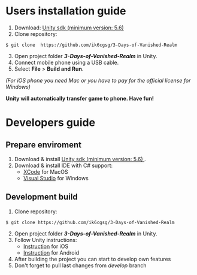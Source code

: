 # Users installation guide
1) Download: [Unity sdk (minimum version: 5.6) ](https://store.unity.com)
2) Clone repository:
```
$ git clone  https://github.com/ik6cgsg/3-Days-of-Vanished-Realm
```
3) Open  project  folder ***3-Days-of-Vanished-Realm*** in Unity.
4) Connect mobile phone using a USB cable.
5) Select **File** > **Build and Run**. 

*(For iOS phone you need Mac or you have to pay for the official license for Windows)*

**Unity will automatically transfer game to phone. Have fun!** 

# Developers guide

## Prepare enviroment
1) Download & install [Unity sdk (minimum version: 5.6) ](https://store.unity.com).
2) Download & install IDE with C# support:
    - [XCode](https://developer.apple.com/xcode/) for MacOS 
    - [Visual Studio](https://visualstudio.microsoft.com/ru/?rr=https%3A%2F%2Fwww.google.com%2F) for Windows

## Development build 
1) Clone repository:
```
$ git clone https://github.com/ik6cgsg/3-Days-of-Vanished-Realm
```
2) Open project folder ***3-Days-of-Vanished-Realm*** in Unity.
3) Follow Unity instructions:
    - [Instruction](https://developers.google.com/vr/develop/unity/get-started-ios) for iOS
    - [Instruction](https://developers.google.com/vr/develop/unity/get-started-android) for Android
4) After building the project you can start to develop own features
5) Don't forget to pull last changes from *develop* branch

